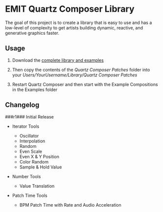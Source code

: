 EMIT Quartz Composer Library
============================

The goal of this project is to create a library that is easy to use and has a low-level of complexity to get artists building dynamic, reactive, and generative graphics faster.


## Usage ##

1. Download the [complete library and examples](https://github.com/rybotron/EMIT-Quartz-Composer-Library/archive/master.zip)

2. Then copy the contents of the *Quartz Composer Patches* folder into your *Users/YourUsername/Library/Quartz Composer Patches*

3. Restart Quartz Composer and then start with the Example Compositions in the Examples folder


## Changelog ##

###r1### Initial Release

+ Iterator Tools
  * Oscillator
  * Interpolation
  * Random
  * Even Scale
  * Even X & Y Position
  * Color Random
  * Sample & Hold Value

+ Number Tools
  * Value Translation

+ Patch Time Tools
  * BPM Patch Time with Rate and Audio Acceleration

